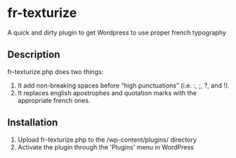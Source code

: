 fr-texturize
============

A quick and dirty plugin to get Wordpress to use proper french typography

## Description

fr-texturize.php does two things:
1. It add non-breaking spaces before “high punctuations” (i.e. :, ;, ?, and !).
2. It replaces english apostrophes and quotation marks with the appropriate french ones.

## Installation

1. Upload fr-texturize.php to the /wp-content/plugins/ directory
2. Activate the plugin through the 'Plugins' menu in WordPress
